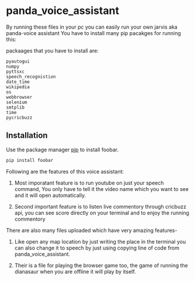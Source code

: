 # panda_voice_assistant
By running these files in your pc you can easily run your own jarvis aka panda-voice assistant
You have to install many pip pacakges for running this:

packaages that you have to install are:

```
pyautogui
numpy
pyttsxc
speech_recognistion
date_time
wikipedia
os
webbrowser
selenium
smtplib
time
pycricbuzz

```

## Installation

Use the package manager [pip](https://pip.pypa.io/en/stable/) to install foobar.

```bash
pip install foobar
```

Following are the features of this voice assistant:
1. Most imporatant feature is to run youtube on just your speech command, You only have to tell it the video name which you want to see and it will open automatically.

2. Second important feature is to listen live commentory through cricbuzz api, you can see score directly on your terminal and to enjoy the running commentory 


There are also many files uploaded which have very amazing features-

1. Like open any map location by just writing the place in the terminal you can also change it to speech by just using copying line of code from panda_voice_assistant.

2. Their is a file for playing the browser game too, the game of running the dianasaur when you are offline it will play by itself.


